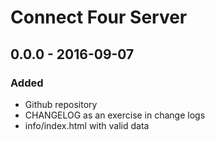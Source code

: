 # Connect Four Server

## 0.0.0 - 2016-09-07
### Added
- Github repository
- CHANGELOG as an exercise in change logs
- info/index.html with valid data
